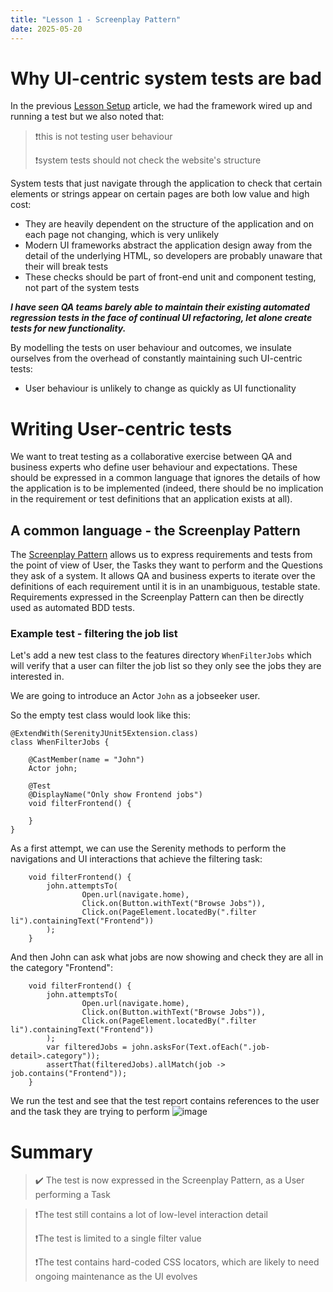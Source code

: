 ```yaml
---
title: "Lesson 1 - Screenplay Pattern"
date: 2025-05-20
---
```

# Why UI-centric system tests are bad
In the previous [Lesson Setup](./2025-05-19-lesson-setup.md) article, we had the framework wired up and running a test but we also noted that:
>❗this is not testing user behaviour
>
>❗system tests should not check the website's structure

System tests that just navigate through the application to check that certain elements or strings appear on certain pages are both low value and high cost:
- They are heavily dependent on the structure of the application and on each page not changing, which is very unlikely
- Modern UI frameworks abstract the application design away from the detail of the underlying HTML, so developers are probably unaware that their will break tests
- These checks should be part of front-end unit and component testing, not part of the system tests

***I have seen QA teams barely able to maintain their existing automated regression tests in the face of continual UI refactoring, let alone create tests for new functionality.***

By modelling the tests on user behaviour and outcomes, we insulate ourselves from the overhead of constantly maintaining such UI-centric tests:
- User behaviour is unlikely to change as quickly as UI functionality

# Writing User-centric tests
We want to treat testing as a collaborative exercise between QA and business experts who define user behaviour and expectations. These should be expressed in a common language that ignores the details of how the application is to be implemented (indeed, there should be no implication in the requirement or test definitions that an application exists at all).

## A common language - the Screenplay Pattern
The [Screenplay Pattern](https://serenity-bdd.github.io/docs/tutorials/screenplay#introducing-the-screenplay-pattern) allows us to express requirements and tests from the point of view of User, the Tasks they want to perform and the Questions they ask of a system. It allows QA and business experts to iterate over the definitions of each requirement until it is in an unambiguous, testable state. 
Requirements expressed in the Screenplay Pattern can then be directly used as automated BDD tests.

### Example test - filtering the job list
Let's add a new test class to the features directory `WhenFilterJobs` which will verify that a user can filter the job list so they only see the jobs they are interested in.

We are going to introduce an Actor `John` as a jobseeker user.

So the empty test class would look like this:
```
@ExtendWith(SerenityJUnit5Extension.class)
class WhenFilterJobs {
    
    @CastMember(name = "John")
    Actor john;
    
    @Test
    @DisplayName("Only show Frontend jobs")
    void filterFrontend() {
        
    }
}
```
As a first attempt, we can use the Serenity methods to perform the navigations and UI interactions that achieve the filtering task:
```
    void filterFrontend() {
        john.attemptsTo(
                Open.url(navigate.home),
                Click.on(Button.withText("Browse Jobs")),
                Click.on(PageElement.locatedBy(".filter li").containingText("Frontend"))
        );
    }
```
And then John can ask what jobs are now showing and check they are all in the category "Frontend":
```
    void filterFrontend() {
        john.attemptsTo(
                Open.url(navigate.home),
                Click.on(Button.withText("Browse Jobs")),
                Click.on(PageElement.locatedBy(".filter li").containingText("Frontend"))
        );
        var filteredJobs = john.asksFor(Text.ofEach(".job-detail>.category"));
        assertThat(filteredJobs).allMatch(job -> job.contains("Frontend"));
    }
```
We run the test and see that the test report contains references to the user and the task they are trying to perform
![image](https://github.com/user-attachments/assets/1c4b58b6-3ee9-4516-b819-9aeaa59877ff)

# Summary
> ✔️ The test is now expressed in the Screenplay Pattern, as a User performing a Task

> ❗The test still contains a lot of low-level interaction detail
> 
> ❗The test is limited to a single filter value
>
> ❗The test contains hard-coded CSS locators, which are likely to need ongoing maintenance as the UI evolves

  
